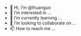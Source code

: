 - 👋 Hi, I’m @lhuanguo
- 👀 I’m interested in ...
- 🌱 I’m currently learning ...
- 💞️ I’m looking to collaborate on ...
- 📫 How to reach me ...

<!---
lhuanguo/lhuanguo is a ✨ special ✨ repository because its `README.md` (this file) appears on your GitHub profile.
You can click the Preview link to take a look at your changes.
--->
